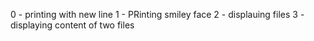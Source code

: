 0 - printing with new line
1 - PRinting smiley face
2 - displauing files
3 - displaying content of two files
